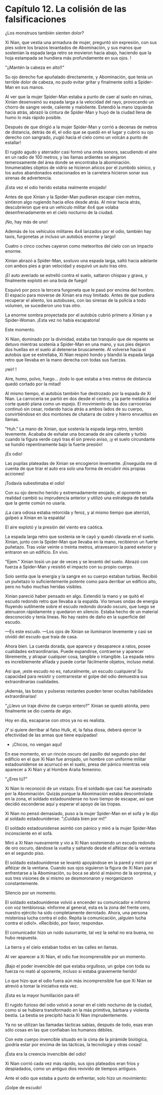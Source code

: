 
# Capítulo 12. La colisión de las falsificaciones


¿Los monstruos también sienten dolor?

Xi Nian, que vestía una armadura de mujer, preguntó sin expresión, con sus pies sobre los brazos levantados de Abominación, y sus manos que sostenían la espada larga retro se movieron hacia abajo, haciendo que la hoja estampada se hundiera más profundamente en sus ojos. !

"¡¡Mantén la cabeza en alto!!"

Su ojo derecho fue apuñalado directamente, y Abominación, que tenía un terrible dolor de cabeza, no pudo evitar gritar y finalmente soltó a Spider-Man en sus manos.

Al ver que la mujer Spider-Man estaba a punto de caer al suelo en ruinas, Xinian desenvainó su espada larga a la velocidad del rayo, provocando un chorro de sangre verde, caliente y maloliente. Extendió la mano izquierda hacia atrás, abrazó la cintura de Spider-Man y huyó de la ciudad llena de humo lo más rápido posible.

Después de que dirigió a la mujer Spider-Man y corrió a decenas de metros de distancia, detrás de él, el odio que se quedó en el lugar y cubrió su ojo derecho con sangrado, ¡rugió hacia el cielo como un volcán a punto de estallar!

El rugido agudo y aterrador casi formó una onda sonora, sacudiendo el aire en un radio de 100 metros, y las llamas ardientes se alejaron temerosamente del área donde se encontraba la abominación. Innumerables objetos de vidrio se hicieron añicos por el zumbido sónico, y los autos abandonados estacionados en la carretera hicieron sonar sus sirenas de advertencia.

¡Esta vez el odio herido estaba realmente enojado!

Antes de que Xinian y la Spider-Man pudieran escapar cien metros, sintieron algo rugiendo hacia ellos desde atrás. Al mirar hacia atrás, descubrieron que era un vehículo militar 4x4 que volaba desenfrenadamente en el cielo nocturno de la ciudad.

¡No, hay más de uno!

Además de los vehículos militares 4x4 lanzados por el odio, también hay taxis, furgonetas ¡e incluso un autobús enorme y largo!

Cuatro o cinco coches cayeron como meteoritos del cielo con un impacto enorme.

Xinian abrazó a Spider-Man, sostuvo una espada larga, saltó hacia adelante con ambos pies a gran velocidad y esquivó un auto tras otro.

¡El auto averiado se estrelló contra el suelo, saltaron chispas y grava, y finalmente explotó en una bola de fuego!

Esquivó por poco la tercera furgoneta que le pasó por encima del hombro. El espacio para moverse de Xinian era muy limitado. Antes de que pudiera recuperar el aliento, los autobuses, con las sirenas de la policía a todo volumen, se sucedieron uno tras otro.

La enorme sombra proyectada por el autobús cubrió primero a Xinian y a Spider-Woman. ¡Esta vez no había escapatoria!

Este momento.

Xi Nian, dominado por la divinidad, estaba tan tranquilo que de repente se detuvo mientras sostenía a Spider-Man en una mano, y sus pies dejaron dos huellas en el suelo al detenerse bruscamente. Al volverse hacia el autobús que se estrellaba, Xi Nian respiró hondo y blandió la espada larga retro que llevaba en la mano derecha con todas sus fuerzas.

¡reír! !

Aire, humo, polvo, fuego... ¡todo lo que estaba a tres metros de distancia quedó cortado por la mitad!

Al mismo tiempo, el autobús también fue destrozado por la espada de Xi Nian. La carrocería se partió en dos desde el centro, y la parte metálica del corte quedó plana como un espejo. El movimiento de las dos carrocerías continuó sin cesar, rodando hacia atrás a ambos lados de su cuerpo, convirtiéndose en dos montones de chatarra de cobre y hierro envueltos en llamas.

"Huh." La mano de Xinian, que sostenía la espada larga retro, tembló levemente. Acababa de exhalar una bocanada de aire caliente y turbio cuando la figura verde cayó tras él sin previo aviso, ¡y el suelo circundante se hundió repentinamente bajo la fuerte presión!

¡Es odio!

Las pupilas plateadas de Xinian se encogieron levemente. ¡Enseguida me di cuenta de que tirar el auto era solo una forma de encubrir mis propias acciones!

¡Todavía subestimaba el odio!

Con su ojo derecho herido y extremadamente enojado, el oponente en realidad cambió su imprudencia anterior y utilizó una estrategia de batalla que la gente común no usaría.

¡La cara odiosa estaba retorcida y feroz, y al mismo tiempo que aterrizó, golpeó a Xinian en la espalda!

El aire explotó y la presión del viento era caótica.

La espada larga retro que sostenía se le cayó y quedó clavada en el suelo. Xinian, junto con la Spider-Man que llevaba en la mano, recibieron un fuerte puñetazo. Tras volar veinte o treinta metros, atravesaron la pared exterior y entraron en un edificio. En vivo.

"Ejem." Xinian tosió un par de veces y se levantó del suelo. Abrazó con fuerza a Spider-Man y resistió el impacto con su propio cuerpo.

Solo sentía que la energía y la sangre en su cuerpo estaban turbias. Recibió un puñetazo lo suficientemente potente como para derribar un edificio alto, pero no hubo muchas heridas visibles.

Xinian pareció haber pensado en algo. Extendió la mano y se quitó el escudo redondo retro que llevaba a la espalda. Vio tenues ondas de energía fluyendo sutilmente sobre el escudo redondo dorado oscuro, que luego se atenuaron rápidamente y quedaron en silencio. Estaba hecho de un material desconocido y tenía líneas. No hay rastro de daño en la superficie del escudo.

—Es este escudo. —Los ojos de Xinian se iluminaron levemente y casi se olvidó del escudo que traía de casa.

Ahora bien. La cuerda dorada, que aparece y desaparece a ratos, posee cualidades extraordinarias. Puede expandirse, contraerse y aparecer libremente, y atrapar cualquier cosa, tangible o intangible. La espada retro es increíblemente afilada y puede cortar fácilmente objetos, incluso metal.

Así que, ¡este escudo no es, naturalmente, un escudo cualquiera! Su capacidad para resistir y contrarrestar el golpe del odio demuestra sus extraordinarias cualidades.

¡Además, las botas y pulseras restantes pueden tener ocultas habilidades extraordinarias!

"¿Llevo un traje divino de cuerpo entero?" Xinian se quedó atónita, pero finalmente se dio cuenta de algo.

Hoy en día, escaparse con otros ya no es realista.

¡Y si quiere derribar al falso Hulk, él, la falsa diosa, deberá ejercer la efectividad de las armas que tiene equipadas!

- ¡Chicos, no vengan aquí!

En ese momento, en un rincón oscuro del pasillo del segundo piso del edificio en el que Xi Nian fue arrojado, un hombre con uniforme militar estadounidense se acurrucó en el suelo, presa del pánico mientras veía aparecer a Xi Nian y al Hombre Araña femenino.

"¿Eres tú?"

Xi Nian lo reconoció de un vistazo. Era el soldado que casi fue asesinado por la Abominación. Quizás porque la Abominación estaba descontrolada en la zona, el soldado estadounidense no tuvo tiempo de escapar, así que decidió esconderse aquí y esperar el apoyo de las tropas.

Xi Nian no pensó demasiado, puso a la mujer Spider-Man en el sofá y le dijo al soldado estadounidense: "¡Cuídala bien por mí!"

El soldado estadounidense asintió con pánico y miró a la mujer Spider-Man inconsciente en el sofá.

Miró a Xi Nian nuevamente y vio a Xi Nian sosteniendo un escudo redondo de oro oscuro, dándose la vuelta y saltando desde el alféizar de la ventana en el segundo piso.

El soldado estadounidense se levantó apoyándose en la pared y miró por el alféizar de la ventana. Cuando sus ojos siguieron la figura de Xi Nian para enfrentarse a la Abominación, su boca se abrió al máximo de la sorpresa, y sus tres visiones de sí mismo se desmoronaron y reorganizaron constantemente.

Silencio por un momento.

El soldado estadounidense volvió a encender su comunicador e informó con voz temblorosa: «Informe al general, esta es la zona del frente cero, nuestro ejército ha sido completamente derrotado. Ahora, una persona misteriosa lucha contra el odio. Repita la comunicación, ¡alguien lucha contra el odio!». «Recibido, por favor, responda».

El comunicador hizo un ruido susurrante, tal vez la señal no era buena, no hubo respuesta.

La tierra y el cielo estaban todos en las calles en llamas.

Al ver aparecer a Xi Nian, el odio fue incomprensible por un momento.

¡Bajo el poder invencible del que estaba orgulloso, un golpe con toda su fuerza no mató al oponente, incluso si estaba gravemente herido!

Lo que hizo que el odio fuera aún más incomprensible fue que Xi Nian se atrevió a tomar la iniciativa esta vez.

¡Esta es la mayor humillación para él!

El rugido furioso del odio volvió a sonar en el cielo nocturno de la ciudad, como si se hubiera transformado en la más primitiva, bárbara y violenta bestia. La bestia se precipitó hacia Xi Nian imprudentemente.

Ya no se utilizan las llamadas tácticas sabias, después de todo, esas eran sólo cosas en las que confiaban los humanos débiles.

Con este cuerpo invencible situado en la cima de la pirámide biológica, ¡podría estar por encima de las tácticas, la tecnología y otras cosas!

¡Ésta era la creencia invencible del odio!

Xi Nian corrió cada vez más rápido, sus ojos plateados eran fríos y despiadados, como un antiguo dios revivido de tiempos antiguos.

Ante el odio que estaba a punto de enfrentar, solo hizo un movimiento:

¡Golpe de escudo!
